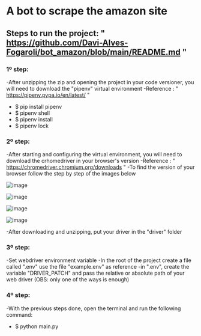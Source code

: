 # A bot to scrape the amazon site

## Steps to run the project: " https://github.com/Davi-Alves-Fogaroli/bot_amazon/blob/main/README.md "

### 1º step: 
-After unzipping the zip and opening the project in your code versioner, you will need to download the "pipenv" virtual environment
-Reference : " https://pipenv.pypa.io/en/latest/ "
- $ pip install pipenv
- $ pipenv shell
- $ pipenv install
- $ pipenv lock

### 2º step:
-After starting and configuring the virtual environment, you will need to download the crhomedriver in your browser's version
-Reference : " https://chromedriver.chromium.org/downloads "
-To find the version of your browser follow the step by step of the images below

![image](https://user-images.githubusercontent.com/61630258/170256891-c7cdcf28-6f35-4765-891c-64ef388c2182.png)

![image](https://user-images.githubusercontent.com/61630258/170257075-632d6097-9768-41e3-a35e-cc29492da081.png)

![image](https://user-images.githubusercontent.com/61630258/170257175-f8e02982-8de8-4e00-9294-6e04b4496000.png)

![image](https://user-images.githubusercontent.com/61630258/170257210-bcd4bfd1-5c0b-4378-9704-77dd3b7d6fb3.png)

-After downloading and unzipping, put your driver in the "driver" folder

### 3º step:
-Set webdriver environment variable
-In the root of the project create a file called ".env" use the file "example.env" as reference
-in ".env", create the variable "DRIVER_PATCH" and pass the relative or absolute path of your web driver (OBS: only one of the ways is enough)

### 4º step:
-With the previous steps done, open the terminal and run the following command:
- $ python main.py
